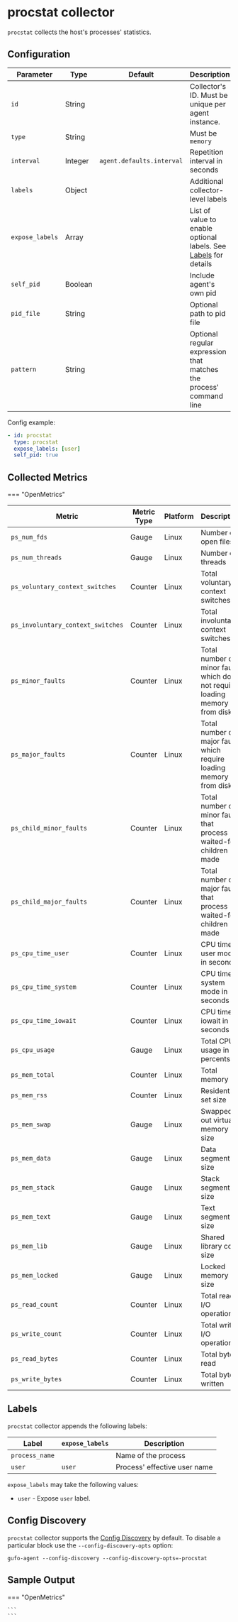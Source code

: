 # procstat collector

`procstat` collects the host's processes' statistics.

## Configuration

| Parameter       | Type    | Default                   | Description                                                                |
| --------------- | ------- | ------------------------- | -------------------------------------------------------------------------- |
| `id`            | String  |                           | Collector's ID. Must be unique per agent instance.                         |
| `type`          | String  |                           | Must be `memory`                                                           |
| `interval`      | Integer | `agent.defaults.interval` | Repetition interval in seconds                                             |
| `labels`        | Object  |                           | Additional collector-level labels                                          |
| `expose_labels` | Array   |                           | List of value to enable optional labels. See [Labels](#labels) for details |
| `self_pid`      | Boolean |                           | Include agent's own pid                                                    |
| `pid_file`      | String  |                           | Optional path to pid file                                                  |
| `pattern`       | String  |                           | Optional regular expression that matches the process' command line         |

Config example:

``` yaml
- id: procstat
  type: procstat
  expose_labels: [user]
  self_pid: true
```

## Collected Metrics

=== "OpenMetrics"

  | Metric                            | Metric Type | Platform | Description                                                                 |
  | --------------------------------- | ----------- | -------- | --------------------------------------------------------------------------- |
  | `ps_num_fds`                      | Gauge       | Linux    | Number of open files                                                        |
  | `ps_num_threads`                  | Gauge       | Linux    | Number of threads                                                           |
  | `ps_voluntary_context_switches`   | Counter     | Linux    | Total voluntary context switches                                            |
  | `ps_involuntary_context_switches` | Counter     | Linux    | Total involuntary context switches                                          |
  | `ps_minor_faults`                 | Counter     | Linux    | Total number of minor faults which do not requirie loading memory from disk |
  | `ps_major_faults`                 | Counter     | Linux    | Total number of major faults which require loading memory from disk         |
  | `ps_child_minor_faults`           | Counter     | Linux    | Total number of minor faults that process waited-for children made          |
  | `ps_child_major_faults`           | Counter     | Linux    | Total number of major faults that process waited-for children made          |
  | `ps_cpu_time_user`                | Counter     | Linux    | CPU time in user mode in seconds                                            |
  | `ps_cpu_time_system`              | Counter     | Linux    | CPU time in system mode in seconds                                          |
  | `ps_cpu_time_iowait`              | Counter     | Linux    | CPU time iowait in seconds                                                  |
  | `ps_cpu_usage`                    | Gauge       | Linux    | Total CPU usage in percents                                                 |
  | `ps_mem_total`                    | Counter     | Linux    | Total memory                                                                |
  | `ps_mem_rss`                      | Counter     | Linux    | Resident set size                                                           |
  | `ps_mem_swap`                     | Gauge       | Linux    | Swapped-out virtual memory size                                             |
  | `ps_mem_data`                     | Gauge       | Linux    | Data segment size                                                           |
  | `ps_mem_stack`                    | Gauge       | Linux    | Stack segment size                                                          |
  | `ps_mem_text`                     | Gauge       | Linux    | Text segment size                                                           |
  | `ps_mem_lib`                      | Gauge       | Linux    | Shared library code size                                                    |
  | `ps_mem_locked`                   | Gauge       | Linux    | Locked memory size                                                          |
  | `ps_read_count`                   | Counter     | Linux    | Total read I/O operations                                                   |
  | `ps_write_count`                  | Counter     | Linux    | Total write I/O operations                                                  |
  | `ps_read_bytes`                   | Counter     | Linux    | Total bytes read                                                            |
  | `ps_write_bytes`                  | Counter     | Linux    | Total bytes written                                                         |

## Labels

`procstat` collector appends the following labels:

| Label          | `expose_labels` | Description                  |
| -------------- | --------------- | ---------------------------- |
| `process_name` |                 | Name of the process          |
| `user`         | `user`          | Process' effective user name |

`expose_labels` may take the following values:

* `user` - Expose `user` label.

## Config Discovery

`procstat` collector supports the [Config Discovery](../config_discovery.md) by default.
To disable a particular block use the `--config-discovery-opts` option:

``` shell
gufo-agent --config-discovery --config-discovery-opts=-procstat
```

## Sample Output

=== "OpenMetrics"

    ```
    ```